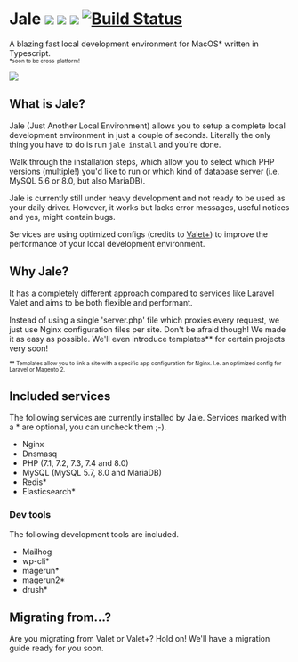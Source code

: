 # Jale [![](https://img.shields.io/npm/v/jale)](https://npmjs.com/package/jale) [![](https://img.shields.io/npm/dm/jale)](https://npmjs.com/package/jale) [![](https://img.shields.io/scrutinizer/quality/g/bjarn/jale/main)](https://scrutinizer-ci.com/g/bjarn/jale/) [![Build Status](https://scrutinizer-ci.com/g/bjarn/jale/badges/build.png?b=main)](https://scrutinizer-ci.com/g/bjarn/jale/build-status/main)
A blazing fast local development environment for MacOS* written in Typescript.<br />
<sup><sub>*soon to be cross-platform!</sub></sup></center>

![](https://i.imgur.com/oGwPWOX.png)

## What is Jale?
Jale (Just Another Local Environment) allows you to setup a complete local development environment in just a couple of seconds.
Literally the only thing you have to do is run `jale install` and you're done.

Walk through the installation steps, which allow you to select which PHP versions (multiple!) you'd like to run or which kind of database server (i.e. MySQL 5.6 or 8.0, but also MariaDB).

Jale is currently still under heavy development and not ready to be used as your daily driver. However, it works but lacks error messages, useful notices and yes, might contain bugs.

Services are using optimized configs (credits to [Valet+](https://github.com/weprovide/valet-plus)) to improve the performance of your local development environment.

## Why Jale?
It has a completely different approach compared to services like Laravel Valet and aims to be both flexible and performant.

Instead of using a single 'server.php' file which proxies every request, we just use Nginx configuration files per site. Don't be afraid though! We made it as easy as possible. We'll even introduce templates** for certain projects very soon!

<sup><sub>** Templates allow you to link a site with a specific app configuration for Nginx. I.e. an optimized config for Laravel or Magento 2.</sub></sup></center>

## Included services
The following services are currently installed by Jale. Services marked with a * are optional, you can uncheck them ;-).
- Nginx
- Dnsmasq
- PHP (7.1, 7.2, 7.3, 7.4 and 8.0)
- MySQL (MySQL 5.7, 8.0 and MariaDB)
- Redis*
- Elasticsearch*

### Dev tools
The following development tools are included.
- Mailhog
- wp-cli*
- magerun*
- magerun2*
- drush*

## Migrating from...?
Are you migrating from Valet or Valet+? Hold on! We'll have a migration guide ready for you soon.